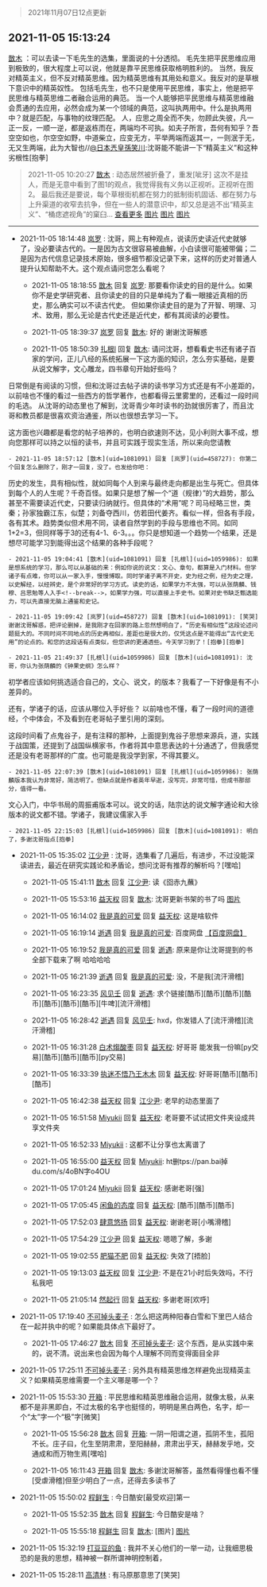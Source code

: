 > 2021年11月07日12点更新
<link rel="stylesheet" href="https://cdn.jsdelivr.net/gh/taotie6/sampleJSON@main/css/photo_show.css">
<meta name="referrer" content="no-referrer" />


 ## 2021-11-05 15:13:24 

 [㪚木](https://www.coolapk.com/feed/31237632?shareKey=NmM2NTdiMTU5YWQwNjE4NGUzYjU~) ：可以去读一下毛先生的选集，里面说的十分透彻。
毛先生把平民思维应用到极致的，很大程度上可以说，他就是靠平民思维获取格明胜利的。
当然，我反对精英主义，但不反对精英思维。因为精英思维有其用处和意义。我反对的是草根下意识中的精英奴性。
包括毛先生，也不只是使用平民思维，事实上<!--break-->，他是把平民思维与精英思维二者融合运用的典范。
当一个人能够把平民思维与精英思维融会贯通的去应用，必然会成为某一个领域的典范，这叫执两用中。什么是执两用中？就是匹配，与事物的纹理匹配。
人，应思之周全而不失，勿顾此失彼，凡一正一反，一顺一逆，都是返栋而在，两端均不可执。如夫子所言，吾何有知乎？吾空空如也，尔空空如野，中道柴立，应变无方，平举两端而返其一，一则泯于无，无又生两端，此为大智也//<a class="feed-link-uname" href="/u/日本兲皇孫笑川">@日本兲皇孫笑川</a>:沈哥能不能讲一下“精英主义”和这种劣根性[抱拳] 

<div class="album">
</div>

> 2021-11-05 10:20:27 
> [㪚木](https://www.coolapk.com/feed/31230752?shareKey=ZmM3ZDg0NThmZjZjNjE4NGUzYjU~) : 动态居然被折叠了，重发[呲牙] 这次不是挂人，而是无意中看到了图1的观点，我觉得我有义务以正视听。正视听在图2。 最后我还是要说，每个草根街机都在努力的抵制街机固话、都在努力与上升渠道的收窄去抗争，但在一些人的潜意识中，却又总是逃不出“精英主义”、“桶痣遮视角”的窠臼... <a href="">查看更多</a> 
[图片](http://image.coolapk.com/feed/2021/1105/12/1081091_f1645369_7164_4981@1440x603.jpeg)
[图片](http://image.coolapk.com/feed/2021/1105/10/1081091_2e4dd75c_8825_9232@1440x4475.jpeg)
[图片](http://image.coolapk.com/feed/2021/1105/10/1081091_fa0822f5_8825_9234@1080x2791.jpeg)

 ------- 

- 2021-11-05 18:14:48 [岚罗](uid=458727) : 沈哥，网上有种观点，说读历史读近代史就够了，没必要读古代的。一是因为古文很容易被曲解，小白读很可能被带偏；二是因为古代信息记录技术原始，很多细节都没记录下来，这样的历史对普通人提升认知帮助不大。这个观点请问您怎么看呢？ 

    - 2021-11-05 18:18:55 [㪚木](uid=1081091) 回复 [岚罗](uid=458727): 那要看你读史的目的是什么。如果你不是史学研究者、且你读史的目的只是单纯为了看一眼接近真相的历史，那么确实可以不读古代史。
但如果你读史目的是为了开智、明理、习术、致用，那么无论是古代史还是近代史，都有其阅读的必要性。 

    - 2021-11-05 18:39:37 [岚罗](uid=458727) 回复 [㪚木](uid=1081091): 好的 谢谢沈哥解惑 

    - 2021-11-05 18:50:39 [扎根l](uid=1059986) 回复 [㪚木](uid=1081091): 请问沈哥，想看看史书还有诸子百家的学问，正儿八经的系统拓展一下这方面的知识，怎么夯实基础，是要从说文解字，文心雕龙，四书章句开始好些吗？

日常倒是有阅读的习惯，但和沈哥过去帖子讲的读书学习方式还是有不小差距的，以前啥也不懂的看过一些西方的哲学著作，也都看得云里雾里的<!--break-->，还看过一段时间的毛选。
从沈哥的动态里也了解到，沈哥青少年时读书的劲就很厉害了，而且沈哥和教员都是很喜欢资治通鉴，所以也很想去学习一下。

这方面也兴趣都是看您的帖子培养的，也明白欲速则不达，见小利则大事不成，想向您那样可以持之以恒的读书，并且可实践于现实生活，所以来向您请教 

    - 2021-11-05 18:57:12 [㪚木](uid=1081091) 回复 [岚罗](uid=458727): 你第二个回复怎么删除了，刚才一回复，没了。也发给你吧：
历史的发生，具有相似性，就如同每个人到来与最终走向都是出生与死亡。但具体到每个人的人生呢？千奇百怪。如果只是想了解一个“道（规律）”的大趋势，那么甚至不需要读近代史，只要读归纳就行。但具体的“术用”呢？司马经略三世，类秦<!--break-->；孙家独霸江东，似楚；刘备夺西川，仿若田代姜齐。看似一样，但各有手段，各有其术。趋势类似但术用不同，读者自然学到的手段与思维也不同。如同1+2=3，但同样等于3的还有4-1、6-3。。。你只是想知道一个趋势一个结果，还是想尽可能学习到能得出这个结果的各种手段呢？ 

    - 2021-11-05 19:04:41 [㪚木](uid=1081091) 回复 [扎根l](uid=1059986): 如果是想系统的学习，那么可以从基础的来：例如你说的说文：文心、章句，都算是入门材料。但学诸子有点难，你可以从一家入手，慢慢博取。同时学诸子离不开史，史为经之例，经为史之理，以史解经，以经辨史，是个非常好的学习方式。读史的话，如果学力不太强，可以从张荫麟、钱穆、吕思勉等人入手<!--break-->，如果学力强，可以直接上手史书。如果对史书缺乏甄选能力，可以先直接无脑上通鉴和史记。 

    - 2021-11-05 19:09:42 [岚罗](uid=458727) 回复 [㪚木](uid=1081091): [笑哭]谢谢沈哥解惑，把评论删掉，是我刚才在回家的路上忽然想明白了，“历史有相似性”这段论述问题挺大的。不同时间不同地点的历史再相似，差距也是很大的，仅凭这点是不能得出“古代史无用”的论点的。和您的这段话有点类似，但您讲的更通透些。今天学习到了！[抱拳][抱拳] 

    - 2021-11-05 21:49:37 [扎根l](uid=1059986) 回复 [㪚木](uid=1081091): 沈哥，你认为张荫麟的《钟果史纲》怎么样？

初学者应该如何挑选适合自己的，文心、说文，的版本？我看了一下好像是有不小差异的。

还有，学诸子的话，应该从哪位入手好些？
以前啥也不懂，看了一段时间的道德经，个中体会，不及看到在老哥帖子里引用的深刻。

这段时间看了点鬼谷子<!--break-->，是有注释的那种，上面提到鬼谷子思想来源兵，道，实践于战国策，还提到了战国纵横家书，作者将其中意思表达的十分通透了，但我感觉还是没有老哥那样的广度。也可能是我没学到家，不得其要义。 

    - 2021-11-05 22:07:39 [㪚木](uid=1081091) 回复 [扎根l](uid=1059986): 张荫麟版本我认为非常好，简洁明了。但缺点就是作者英年早逝，没写完，非常可惜，但成书那部分，值得一看。
文心入门，中华书局的周振甫版本可以。说文的话，陆宗达的说文解字通论和大徐版本的说文都不错。学诸子，我建议儒家入手 

    - 2021-11-05 22:15:03 [扎根l](uid=1059986) 回复 [㪚木](uid=1081091): 明白了，多谢沈哥指点[抱拳] 

- 2021-11-05 15:35:02 [江少尹](uid=3524927) : 沈哥，选集看了几遍后，有进步，不过没能深读进去，最近在研究实践论和矛盾论，想问沈哥有推荐的解析吗？[嘿哈] 

    - 2021-11-05 15:41:11 [㪚木](uid=1081091) 回复 [江少尹](uid=3524927): 读《囵赤九蘸》 

    - 2021-11-05 15:53:16 [益天权](uid=1248032) 回复 [㪚木](uid=1081091): 沈哥更新书架的书了吗 [图片](http://image.coolapk.com/feed/2021/1105/15/1248032_f239f7eb_8795_4252@1080x2160.jpeg)

    - 2021-11-05 16:14:02 [我是真的可爱](uid=731138) 回复 [益天权](uid=1248032): 这是啥软件 

    - 2021-11-05 16:19:14 [逝遇](uid=2589293) 回复 [我是真的可爱](uid=731138): 百度网盘 <a class="feed-link-url" href="http://www.coolapk.com/apk/com.baidu.netdisk" title="百度网盘" target="_blank" rel="nofollow">【百度网盘】</a> 

    - 2021-11-05 16:19:52 [我是真的可爱](uid=731138) 回复 [逝遇](uid=2589293): 原来是你让沈哥提到的书全部下载来了啊  哈哈哈哈 

    - 2021-11-05 16:21:39 [逝遇](uid=2589293) 回复 [我是真的可爱](uid=731138): 没，不是我[流汗滑稽] 

    - 2021-11-05 16:23:35 [风见壬](uid=1512297) 回复 [逝遇](uid=2589293): 求个链接[酷币][酷币][酷币][酷币][酷币][酷币][酷币][牛啤][流汗滑稽] 

    - 2021-11-05 16:28:42 [逝遇](uid=2589293) 回复 [风见壬](uid=1512297): hxd，你发错人了[流汗滑稽][流汗滑稽] 

    - 2021-11-05 16:31:28 [白术煼酸枣](uid=8303609) 回复 [益天权](uid=1248032): 好哥哥 能发我一份嘛[py交易][酷币][酷币][酷币][py交易] 

    - 2021-11-05 16:33:39 [执迷不悟乃王木木](uid=2085738) 回复 [益天权](uid=1248032): 好哥哥[酷币][酷币][酷币] 

    - 2021-11-05 16:42:38 [益天权](uid=1248032) 回复 [江少尹](uid=3524927): 老早的动态里面了 

    - 2021-11-05 16:51:58 [Miyukii](uid=3155262) 回复 [益天权](uid=1248032): 老哥要不试试把文件夹设成共享文件夹 

    - 2021-11-05 16:52:33 [Miyukii](uid=3155262) : 这都不让分享也太离谱了 

    - 2021-11-05 16:55:00 [益天权](uid=1248032) 回复 [Miyukii](uid=3155262): ht删tps://pan.bai掉du.com/s/4oBN字o4OU 

    - 2021-11-05 17:01:24 [Miyukii](uid=3155262) 回复 [益天权](uid=1248032): 感谢老哥[强] 

    - 2021-11-05 17:05:45 [闲鱼的态度](uid=3298233) 回复 [益天权](uid=1248032): [酷币][酷币][酷币] 

    - 2021-11-05 17:52:03 [肆意悠扬](uid=1097678) 回复 [益天权](uid=1248032): 谢谢老哥[小嘴滑稽] 

    - 2021-11-05 17:54:29 [江少尹](uid=3524927) 回复 [益天权](uid=1248032): 嗯嗯了解，多谢 

    - 2021-11-05 19:02:55 [肥猫不肥](uid=1423929) 回复 [益天权](uid=1248032): 失效了[捂脸] 

    - 2021-11-05 19:13:03 [益天权](uid=1248032) 回复 [江少尹](uid=3524927): 不是在21小时后失效吗，不行私我吧 

    - 2021-11-05 21:05:14 [然起行](uid=2111263) 回复 [益天权](uid=1248032): 多谢老哥[欢呼] 

- 2021-11-05 17:19:40 [不可掉头麦子](uid=883791) : 怎么把这两种阳春白雪和下里巴人结合在一起并执中的呢？如果能具体点下最好了。 

    - 2021-11-05 17:46:27 [㪚木](uid=1081091) 回复 [不可掉头麦子](uid=883791): 这个东西，是从实践中来的，说不清。说出来也会因为每个人理解不同而变得面目全非 

- 2021-11-05 17:25:11 [不可掉头麦子](uid=883791) : 另外具有精英思维怎样避免出现精英主义？如果精英思维需要一个主义哪是哪一个？ 

- 2021-11-05 15:53:30 [开箱](uid=1593034) : 平民思维和精英思维融合运用，就像太极，从来都不是非黑即白，不过太极的名字也挺怪的，明明是黑白两色，名字，却一个“太”字一个“极”字[微笑] 

    - 2021-11-05 15:56:28 [㪚木](uid=1081091) 回复 [开箱](uid=1593034): 一阴一阳谓之道，孤阴不生，孤阳不长。庄子曰，化生至阴肃肃，至阳赫赫，肃肃出乎天，赫赫发乎地，交通成和而万物生焉[嘿哈] 

    - 2021-11-05 16:11:43 [开箱](uid=1593034) 回复 [㪚木](uid=1081091): 多谢沈哥解答，虽然看得懂也看不懂[受虐滑稽]但至少明白了一点，还得去多读书了 

- 2021-11-05 15:50:02 [程鲜生](uid=845250) : 今日酷安[最受欢迎]第一 

    - 2021-11-05 15:52:35 [㪚木](uid=1081091) 回复 [程鲜生](uid=845250): 今日酷安是啥？ 

    - 2021-11-05 15:55:18 [程鲜生](uid=845250) 回复 [㪚木](uid=1081091): [图片] [图片](http://image.coolapk.com/feed/2021/1105/15/845250_95d3373d_8917_8811@1440x3120.jpeg)

- 2021-11-05 15:32:19 [打豆豆的鱼](uid=758061) : 我并不关心他们的一举一动，让我细思极恐的是我的思想，精神被一群所谓神明控制着， 

- 2021-11-05 15:28:11 [高清林](uid=8114305) : 有马原那意思了[笑哭] 

